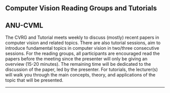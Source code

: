 <link rel="stylesheet" type="text/css" href="css/bootstrap.min.css">
<link rel="stylesheet" type="text/css" href="css/main.css?1" media="screen,projection">

## Computer Vision Reading Groups and Tutorials
ANU-CVML
---

The CVRG and Tutorial meets weekly to discuss (mostly) recent papers in computer vision and related topics. There are also tutorial sessions, aim to introduce fundamental topics in computer vision in two/three consecutive sessions. For the reading groups, all participants are encouraged read the papers before the meeting since the presenter will only be giving an overview (15-20 minutes). The remaining time will be dedicated to the discussion of the paper, led by the presenter. For tutorials, the lecturer(s) will walk you through the main concepts, theory, and applications of the topic that will be presented.

---
